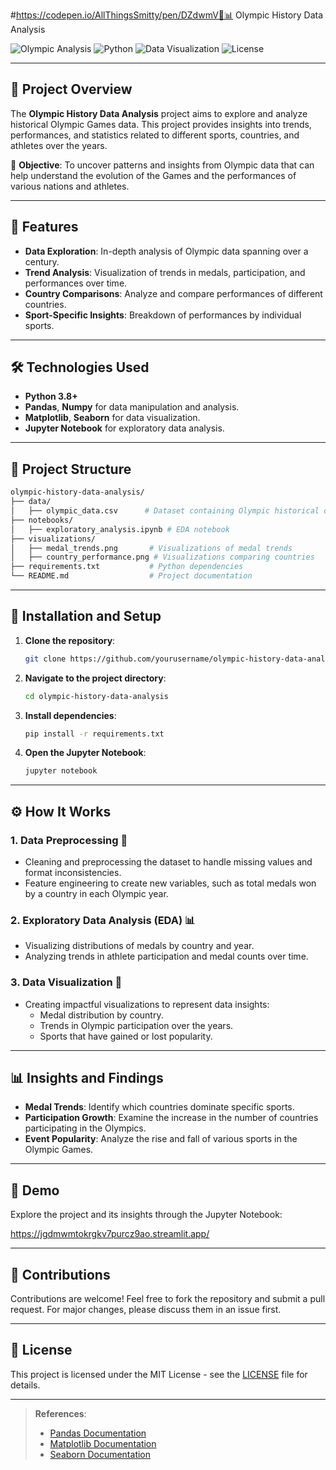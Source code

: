 #https://codepen.io/AllThingsSmitty/pen/DZdwmV🏅📊 Olympic History Data Analysis 

![Olympic Analysis](https://img.shields.io/badge/Olympic-Data%20Analysis-blue?style=for-the-badge) ![Python](https://img.shields.io/badge/Python-3.8%2B-yellow?style=for-the-badge) ![Data Visualization](https://img.shields.io/badge/Visualization-Powered-red?style=for-the-badge) ![License](https://img.shields.io/badge/License-MIT-green?style=for-the-badge)

---

## 📖 Project Overview

The **Olympic History Data Analysis** project aims to explore and analyze historical Olympic Games data. This project provides insights into trends, performances, and statistics related to different sports, countries, and athletes over the years. 

🎯 **Objective**: 
To uncover patterns and insights from Olympic data that can help understand the evolution of the Games and the performances of various nations and athletes.

---

## 🌟 Features

- **Data Exploration**: In-depth analysis of Olympic data spanning over a century.
- **Trend Analysis**: Visualization of trends in medals, participation, and performances over time.
- **Country Comparisons**: Analyze and compare performances of different countries.
- **Sport-Specific Insights**: Breakdown of performances by individual sports.

---

## 🛠️ Technologies Used

- **Python 3.8+**
- **Pandas**, **Numpy** for data manipulation and analysis.
- **Matplotlib**, **Seaborn** for data visualization.
- **Jupyter Notebook** for exploratory data analysis.

---

## 📂 Project Structure

```bash
olympic-history-data-analysis/
├── data/
│   ├── olympic_data.csv      # Dataset containing Olympic historical data
├── notebooks/
│   ├── exploratory_analysis.ipynb # EDA notebook
├── visualizations/
│   ├── medal_trends.png       # Visualizations of medal trends
│   ├── country_performance.png # Visualizations comparing countries
├── requirements.txt           # Python dependencies
└── README.md                  # Project documentation
```

---

## 🚀 Installation and Setup

1. **Clone the repository**:
   ```bash
   git clone https://github.com/yourusername/olympic-history-data-analysis.git
   ```

2. **Navigate to the project directory**:
   ```bash
   cd olympic-history-data-analysis
   ```

3. **Install dependencies**:
   ```bash
   pip install -r requirements.txt
   ```

4. **Open the Jupyter Notebook**:
   ```bash
   jupyter notebook
   ```

---

## ⚙️ How It Works

### 1. Data Preprocessing 🧹
- Cleaning and preprocessing the dataset to handle missing values and format inconsistencies.
- Feature engineering to create new variables, such as total medals won by a country in each Olympic year.

### 2. Exploratory Data Analysis (EDA) 📊
- Visualizing distributions of medals by country and year.
- Analyzing trends in athlete participation and medal counts over time.

### 3. Data Visualization 🎨
- Creating impactful visualizations to represent data insights:
  - Medal distribution by country.
  - Trends in Olympic participation over the years.
  - Sports that have gained or lost popularity.

---

## 📊 Insights and Findings

- **Medal Trends**: Identify which countries dominate specific sports.
- **Participation Growth**: Examine the increase in the number of countries participating in the Olympics.
- **Event Popularity**: Analyze the rise and fall of various sports in the Olympic Games.

---

## 🎥 Demo

Explore the project and its insights through the Jupyter Notebook:

https://jgdmwmtokrgkv7purcz9ao.streamlit.app/

---

## 🤝 Contributions

Contributions are welcome! Feel free to fork the repository and submit a pull request. For major changes, please discuss them in an issue first.

---

## 📄 License

This project is licensed under the MIT License - see the [LICENSE](LICENSE) file for details.

---

> **References**:
> - [Pandas Documentation](https://pandas.pydata.org/)
> - [Matplotlib Documentation](https://matplotlib.org/)
> - [Seaborn Documentation](https://seaborn.pydata.org/)
